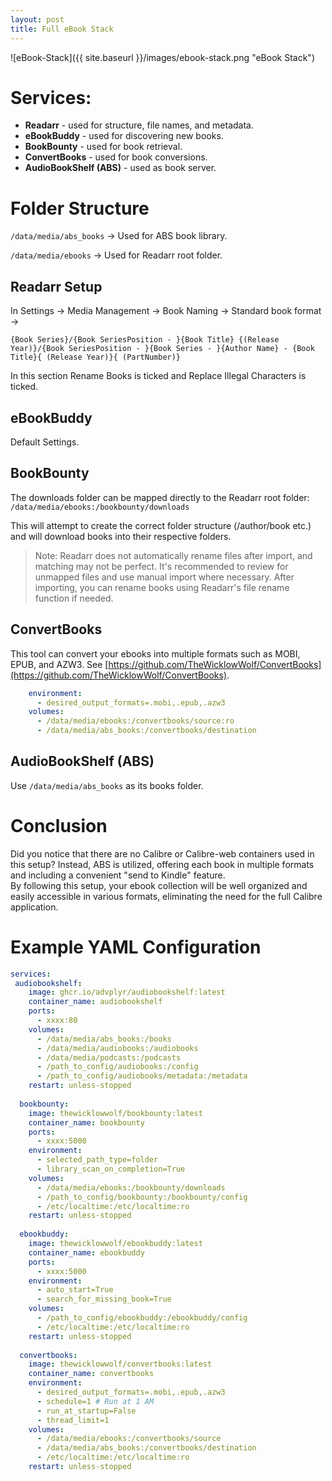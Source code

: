```yaml
---
layout: post
title: Full eBook Stack
---
```


![eBook-Stack]({{ site.baseurl }}/images/ebook-stack.png "eBook Stack")


# Services:

- **Readarr** - used for structure, file names, and metadata.
- **eBookBuddy** - used for discovering new books.
- **BookBounty** - used for book retrieval.
- **ConvertBooks** - used for book conversions.
- **AudioBookShelf (ABS)** - used as book server.
	
# Folder Structure

`/data/media/abs_books` -> Used for ABS book library.

`/data/media/ebooks` -> Used for Readarr root folder.


## Readarr Setup

In Settings -> Media Management -> Book Naming -> Standard book format ->

`{Book Series}/{Book SeriesPosition - }{Book Title} {(Release Year)}/{Book SeriesPosition - }{Book Series - }{Author Name} - {Book Title}{ (Release Year)}{ (PartNumber)}`

In this section Rename Books is ticked and Replace Illegal Characters is ticked.


## eBookBuddy

Default Settings.


## BookBounty

The downloads folder can be mapped directly to the Readarr root folder:  
`/data/media/ebooks:/bookbounty/downloads`

This will attempt to create the correct folder structure (/author/book etc.) and will download books into their respective folders.

> Note: Readarr does not automatically rename files after import, and matching may not be perfect. 
> It's recommended to review for unmapped files and use manual import where necessary.
> After importing, you can rename books using Readarr's file rename function if needed.

## ConvertBooks

This tool can convert your ebooks into multiple formats such as MOBI, EPUB, and AZW3.
See [https://github.com/TheWicklowWolf/ConvertBooks](https://github.com/TheWicklowWolf/ConvertBooks).

```yaml
    environment:
      - desired_output_formats=.mobi,.epub,.azw3
    volumes:      
      - /data/media/ebooks:/convertbooks/source:ro
      - /data/media/abs_books:/convertbooks/destination
```

## AudioBookShelf (ABS)

Use `/data/media/abs_books` as its books folder.


# Conclusion
Did you notice that there are no Calibre or Calibre-web containers used in this setup? 
Instead, ABS is utilized, offering each book in multiple formats and including a convenient "send to Kindle" feature.  
By following this setup, your ebook collection will be well organized and easily accessible in various formats, eliminating the need for the full Calibre application.

# Example YAML Configuration

```yaml
services:
 audiobookshelf:
    image: ghcr.io/advplyr/audiobookshelf:latest
    container_name: audiobookshelf
    ports:
      - xxxx:80
    volumes:
      - /data/media/abs_books:/books
      - /data/media/audiobooks:/audiobooks
      - /data/media/podcasts:/podcasts
      - /path_to_config/audiobooks:/config
      - /path_to_config/audiobooks/metadata:/metadata
    restart: unless-stopped
  
  bookbounty:
    image: thewicklowwolf/bookbounty:latest
    container_name: bookbounty
    ports:
      - xxxx:5000
    environment:
      - selected_path_type=folder
      - library_scan_on_completion=True
    volumes:
      - /data/media/ebooks:/bookbounty/downloads
      - /path_to_config/bookbounty:/bookbounty/config
      - /etc/localtime:/etc/localtime:ro
    restart: unless-stopped
    
  ebookbuddy:
    image: thewicklowwolf/ebookbuddy:latest
    container_name: ebookbuddy
    ports:
      - xxxx:5000
    environment:
      - auto_start=True
      - search_for_missing_book=True
    volumes:
      - /path_to_config/ebookbuddy:/ebookbuddy/config
      - /etc/localtime:/etc/localtime:ro
    restart: unless-stopped
  
  convertbooks:
    image: thewicklowwolf/convertbooks:latest
    container_name: convertbooks
    environment:
      - desired_output_formats=.mobi,.epub,.azw3
      - schedule=1 # Run at 1 AM
      - run_at_startup=False
      - thread_limit=1
    volumes:
      - /data/media/ebooks:/convertbooks/source
      - /data/media/abs_books:/convertbooks/destination
      - /etc/localtime:/etc/localtime:ro
    restart: unless-stopped
```
